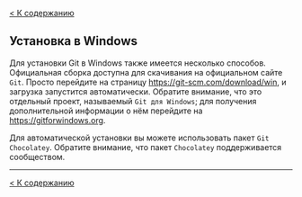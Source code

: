 [< К содержанию](./README.md)

## Установка в Windows

Для установки Git в Windows также имеется несколько способов. Официальная сборка доступна для скачивания на официальном сайте `Git`. Просто перейдите на страницу https://git-scm.com/download/win, и загрузка запустится автоматически. Обратите внимание, что это отдельный проект, называемый `Git для Windows`; для получения дополнительной информации о нём перейдите на https://gitforwindows.org.

Для автоматической установки вы можете использовать пакет `Git Chocolatey`. Обратите внимание, что пакет `Chocolatey` поддерживается сообществом.

---
[< К содержанию](./README.md)